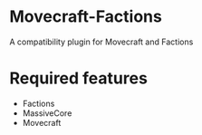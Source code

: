 # Movecraft-Factions
A compatibility plugin for Movecraft and Factions

# Required features
- Factions
- MassiveCore
- Movecraft
